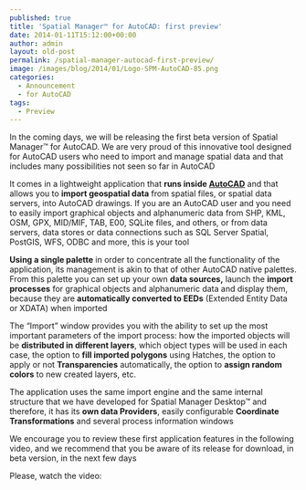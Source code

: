 ```yaml
---
published: true
title: 'Spatial Manager™ for AutoCAD: first preview'
date: 2014-01-11T15:12:00+00:00
author: admin
layout: old-post
permalink: /spatial-manager-autocad-first-preview/
image: /images/blog/2014/01/Logo-SPM-AutoCAD-85.png
categories:
  - Announcement
  - for AutoCAD
tags:
  - Preview
---
```

In the coming days, we will be releasing the first beta version of Spatial Manager™ for AutoCAD. We are very proud of this innovative tool designed for AutoCAD users who need to import and manage spatial data and that includes many possibilities not seen so far in AutoCAD<!--more-->

It comes in a lightweight application that **runs inside <a title="Autodesk" href="http://www.autodesk.com/" target="_blank" rel="nofollow">AutoCAD</a>** and that allows you to **import geospatial data** from spatial files, or spatial data servers, into AutoCAD drawings. If you are an AutoCAD user and you need to easily import graphical objects and alphanumeric data from SHP, KML, OSM, GPX, MID/MIF, TAB, E00, SQLite files, and others, or from data servers, data stores or data connections such as SQL Server Spatial, PostGIS, WFS, ODBC and more, this is your tool

**Using a single palette** in order to concentrate all the functionality of the application, its management is akin to that of other AutoCAD native palettes. From this palette you can set up your own **data sources,** launch the **import processes** for graphical objects and alphanumeric data and display them, because they are **automatically converted to EEDs** (Extended Entity Data or XDATA) when imported

The &#8220;Import&#8221; window provides you with the ability to set up the most important parameters of the import process: how the imported objects will be **distributed in different layers**, which object types will be used in each case, the option to **fill imported polygons** using Hatches, the option to apply or not **Transparencies** automatically, the option to **assign random colors** to new created layers, etc.

The application uses the same import engine and the same internal structure that we have developed for Spatial Manager Desktop™ and therefore, it has its **own data Providers**, easily configurable **Coordinate Transformations** and several process information windows

We encourage you to review these first application features in the following video, and we recommend that you be aware of its release for download, in beta version, in the next few days

Please, watch the video: